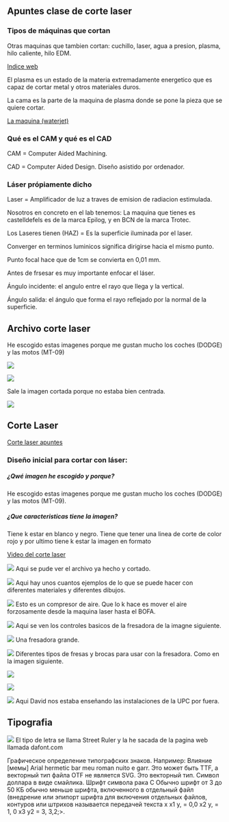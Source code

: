 ## Apuntes clase de corte laser

### Tipos de máquinas que cortan

Otras maquinas que tambien cortan: cuchillo, laser, agua a presion, plasma, hilo caliente, hilo EDM.

[Indice web](http://academy.cba.mit.edu/classes/computer_cutting/index.html)

El plasma es un estado de la materia extremadamente energetico que es capaz de cortar metal y otros materiales duros.

La cama es la parte de la maquina de plasma donde se pone la pieza que se quiere cortar.

[La maquina (waterjet)](https://www.wazer.com/)

### Qué es el CAM y qué es el CAD

CAM = Computer Aided Machining. 

CAD = Computer Aided Design. Diseño asistido por ordenador.

### Láser própiamente dicho

Laser = Amplificador de luz a traves de emision de radiacion estimulada.

Nosotros en concreto en el lab tenemos: La maquina que tienes es castelldefels es de la marca Epilog, y en BCN de la marca Trotec.

Los Laseres tienen (HAZ) = Es la superficie iluminada por el laser.

Converger en terminos luminicos significa dirigirse hacia el mismo punto.

Punto focal hace que de 1cm se convierta en 0,01 mm.

Antes de frsesar es muy importante enfocar el láser.

Ángulo incidente: el angulo entre el rayo que llega y la vertical.

Ángulo salida: el ángulo que forma el rayo reflejado por la normal de la superficie.

## Archivo corte laser

He escogido estas imagenes porque me gustan mucho los coches (DODGE) y las motos (MT-09)

![](https://github.com/Jsamapro/Soldadura-y-diseno/blob/main/MT-09%20corte.svg)

![](https://github.com/Jsamapro/Soldadura-y-diseno/blob/main/DODGE%20corte.svg)  

Sale la imagen cortada porque no estaba bien centrada. 

![](https://github.com/Jsamapro/Soldadura-y-diseno/blob/main/dodge%20corte%20en%20peque%C3%B1o.svg)

## Corte Laser

[Corte laser apuntes](https://github.com/Jsamapro/Soldadura-y-diseno/blob/main/Corte%20Laser.md)

### Diseño inicial para cortar con láser:

##### ¿Qwé imagen he escogido y porque?
 He escogido estas imagenes porque me gustan mucho los coches (DODGE) y las motos (MT-09).
 
##### ¿Que caracteristicas tiene la imagen?
 Tiene k estar en blanco y negro. Tiene que tener una linea de corte de color rojo y por ultimo tiene k estar la imagen en formato 



[Video del corte laser](https://youtu.be/7x22DkFOMAs)

![](https://github.com/Jsamapro/Soldadura-y-diseno/blob/main/IMG_20210416_100757.jpg)
Aqui se pude ver el archivo ya hecho y cortado.

![](https://github.com/Jsamapro/Soldadura-y-diseno/blob/main/IMG_20210416_095508.jpg)
Aqui hay unos cuantos ejemplos de lo que se puede hacer con diferentes materiales y diferentes dibujos.

![](https://github.com/Jsamapro/Soldadura-y-diseno/blob/main/IMG_20210416_094823.jpg)
Esto es un compresor de aire. Que lo k hace es mover el aire forzosamente desde la maquina laser hasta el BOFA.

![](https://github.com/Jsamapro/Soldadura-y-diseno/blob/main/IMG_20210416_094729.jpg)
Aqui se ven los controles basicos de la fresadora de la imagne siguiente.

![](https://github.com/Jsamapro/Soldadura-y-diseno/blob/main/IMG_20210416_094625.jpg)
Una fresadora grande.

![](https://github.com/Jsamapro/Soldadura-y-diseno/blob/main/IMG_20210416_094534.jpg)
Diferentes tipos de fresas y brocas para usar con la fresadora. Como en la imagen siguiente.

![](https://github.com/Jsamapro/Soldadura-y-diseno/blob/main/IMG_20210416_094530.jpg)

![](https://github.com/Jsamapro/Soldadura-y-diseno/blob/main/IMG_20210416_094510.jpg)

![](https://github.com/Jsamapro/Soldadura-y-diseno/blob/main/IMG_20210416_093158.jpg)
Aqui David nos estaba enseñando las instalaciones de la UPC por fuera.

## Tipografia

![](https://github.com/Jsamapro/Soldadura-y-diseno/blob/main/Letras%20concns.svg)
El tipo de letra se llama Street Ruler y la he sacada de la pagina web llamada dafont.com

Графическое определение типографских знаков. Например: Влияние [мемы] Arial hermetic bar meu roman nuito e garr. Это может быть TTF, а векторный тип файла OTF не является SVG. Это векторный тип. Символ доллара в виде смайлика. Шрифт символа рака C Обычно шрифт от 3 до 50 КБ обычно меньше шрифта, включенного в отдельный файл (внедрение или эпипорт шрифта для включения отдельных файлов, контуров или штрихов называется передачей текста x x1 y, = 0,0 x2 y, = 1, 0 х3 у2 = 3, 3,2;>.

